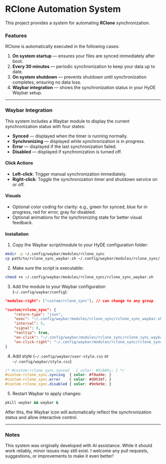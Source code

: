 # RClone Automation System

This project provides a system for automating **RClone** synchronization.

### Features

RClone is automatically executed in the following cases:

1. **On system startup** — ensures your files are synced immediately after boot.
2. **Every 30 minutes** — periodic synchronization to keep your data up to date.
3. **On system shutdown** — prevents shutdown until synchronization completes, ensuring no data loss.
4. **Waybar integration** — shows the synchronization status in your HyDE Waybar setup.

---

### Waybar Integration

This system includes a Waybar module to display the current synchronization status with four states:

* **Synced** — displayed when the timer is running normally.
* **Synchronizing** — displayed while synchronization is in progress.
* **Error** — displayed if the last synchronization failed.
* **Disabled** — displayed if synchronization is turned off.

#### Click Actions

* **Left-click**: Trigger manual synchronization immediately.
* **Right-click**: Toggle the synchronization timer and shutdown service on or off.

#### Visuals

* Optional color coding for clarity: e.g., green for synced, blue for in progress, red for error, gray for disabled.
* Optional animations for the synchronizing state for better visual feedback.

#### Installation

1. Copy the Waybar script/module to your HyDE configuration folder:

```bash
mkdir -p ~/.config/waybar/modules/rclone_sync
cp path/to/rclone_sync_waybar.sh ~/.config/waybar/modules/rclone_sync/
```

2. Make sure the script is executable:

```bash
chmod +x ~/.config/waybar/modules/rclone_sync/rclone_sync_waybar.sh
```

3. Add the module to your Waybar configuration (`~/.config/waybar/config`):

```json
"modules-right": ["custom/rclone_sync"], // can change to any group

"custom/rclone_sync": {
    "return-type": "json",
    "exec": "~/.config/waybar/modules/rclone_sync/rclone_sync_waybar.sh status",
    "interval": 5,
    "signal": 8,
    "tooltip": true,
    "on-click": "~/.config/waybar/modules/rclone_sync/rclone_sync_waybar.sh sync",
    "on-click-right": "~/.config/waybar/modules/rclone_sync/rclone_sync_waybar.sh toggle-sync"
}
```

4. Add style (`~/.config/waybar/user-style.css` or `~/.config/waybar/style.css`)

```css
/* #custom-rclone_sync.synced   { color: #5cb85c; } */ 
#custom-rclone_sync.syncing  { color: #f0ad4e; } 
#custom-rclone_sync.error    { color: #d9534f; }
#custom-rclone_sync.disabled { color: #9e9e9e; }
```

5. Restart Waybar to apply changes:

```bash
pkill waybar && waybar &
```

After this, the Waybar icon will automatically reflect the synchronization status and allow interactive control.

---

### Notes

This system was originally developed with AI assistance.
While it should work reliably, minor issues may still exist.
I welcome any pull requests, suggestions, or improvements to make it even better!
